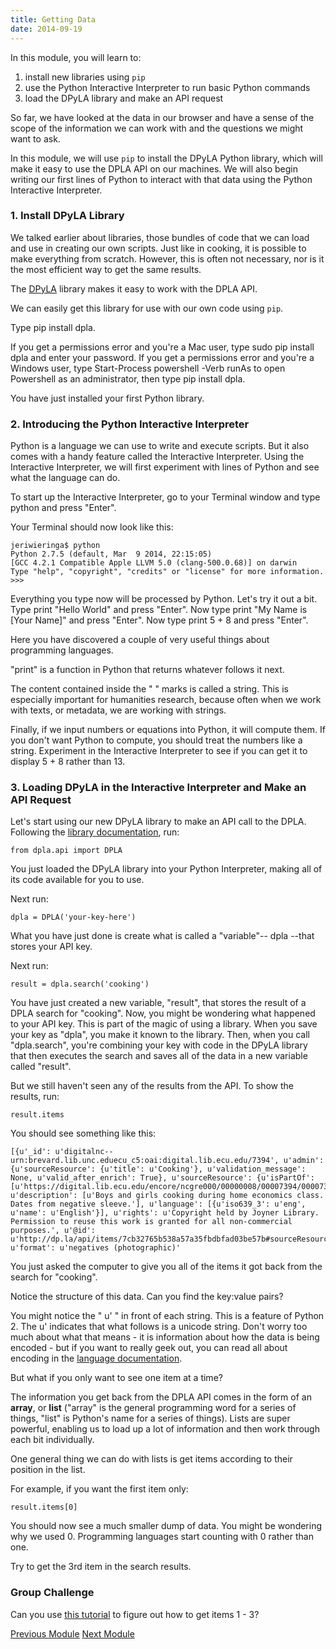```yaml
---
title: Getting Data
date: 2014-09-19
---
```


In this module, you will learn to:

1. install new libraries using `pip`
2. use the Python Interactive Interpreter to run basic Python commands
3. load the DPyLA library and make an API request

So far, we have looked at the data in our browser and have a sense of the scope of the information we can work with and the questions we might want to ask.

In this module, we will use `pip` to install the DPyLA Python library, which will make it easy to use the DPLA API on our machines. We will also begin writing our first lines of Python to interact with that data using the Python Interactive Interpreter.

### 1. Install DPyLA Library

We talked earlier about libraries, those bundles of code that we can load and use in creating our own scripts. Just like in cooking, it is possible to make everything from scratch. However, this is often not necessary, nor is it the most efficient way to get the same results. 

The [DPyLA](https://github.com/bibliotechy/DPyLA) library makes it easy to work with the DPLA API.

We can easily get this library for use with our own code using `pip`.

Type <span class="command">pip install dpla</span>. 

If you get a permissions error and you're a Mac user, type <span class="command">sudo pip install dpla</span> and enter your password. If you get a permissions error and you're a Windows user, type <span class="command">Start-Process powershell -Verb runAs</span> to open Powershell as an administrator, then type <span class="command">pip install dpla</span>.

You have just installed your first Python library.

### 2. Introducing the Python Interactive Interpreter

Python is a language we can use to write and execute scripts. But it also comes with a handy feature called the Interactive Interpreter. Using the Interactive Interpreter, we will first experiment with lines of Python and see what the language can do. 

To start up the Interactive Interpreter, go to your Terminal window and type <span class="command">python</span> and press "Enter".

Your Terminal should now look like this:

	jeriwieringa$ python
	Python 2.7.5 (default, Mar  9 2014, 22:15:05)
	[GCC 4.2.1 Compatible Apple LLVM 5.0 (clang-500.0.68)] on darwin
	Type "help", "copyright", "credits" or "license" for more information.
	>>>

Everything you type now will be processed by Python. Let's try it out a bit. Type <span class="command">print "Hello World"</span> and press "Enter". Now type <span class="command">print "My Name is [Your Name]"</span> and press "Enter". Now type <span class="command">print 5 + 8</span> and press "Enter".

Here you have discovered a couple of very useful things about programming languages. 

"print" is a function in Python that returns whatever follows it next. 

The content contained inside the " " marks is called a string. This is especially important for humanities research, because often when we work with texts, or metadata, we are working with strings.

Finally, if we input numbers or equations into Python, it will compute them. If you don't want Python to compute, you should treat the numbers like a string. Experiment in the Interactive Interpreter to see if you can get it to display <span class="command">5 + 8</span> rather than <span class="command">13</span>.

### 3. Loading DPyLA in the Interactive Interpreter and Make an API Request

Let's start using our new DPyLA library to make an API call to the DPLA. Following the [library documentation](https://github.com/bibliotechy/DPyLA), run:

	from dpla.api import DPLA 

You just loaded the DPyLA library into your Python Interpreter, making all of its code available for you to use.

Next run:
	
	dpla = DPLA('your-key-here')

What you have just done is create what is called a "variable"-- dpla --that stores your API key.

Next run:

	result = dpla.search('cooking')

You have just created a new variable, "result", that stores the result of a DPLA search for "cooking". Now, you might be wondering what happened to your API key. This is part of the magic of using a library. When you save your key as "dpla", you make it known to the library. Then, when you call "dpla.search", you're combining your key with code in the DPyLA library that then executes the search and saves all of the data in a new variable called "result". 

But we still haven't seen any of the results from the API. To show the results, run:

	result.items

You should see something like this:

	[{u'_id': u'digitalnc--urn:brevard.lib.unc.eduecu_c5:oai:digital.lib.ecu.edu/7394', u'admin': {u'sourceResource': {u'title': u'Cooking'}, u'validation_message': None, u'valid_after_enrich': True}, u'sourceResource': {u'isPartOf': [u'https://digital.lib.ecu.edu/encore/ncgre000/00000008/00007394/00007394_tn_0001.gif'], u'description': [u'Boys and girls cooking during home economics class. Dates from negative sleeve.'], u'language': [{u'iso639_3': u'eng', u'name': u'English'}], u'rights': u'Copyright held by Joyner Library. Permission to reuse this work is granted for all non-commercial purposes.', u'@id': u'http://dp.la/api/items/7cb32765b538a57a35fbdbfad03be57b#sourceResource', u'format': u'negatives (photographic)'

You just asked the computer to give you all of the items it got back from the search for "cooking". 

Notice the structure of this data. Can you find the key:value pairs? 

You might notice the " u' " in front of each string. This is a feature of Python 2. The u' indicates that what follows is a unicode string. Don't worry too much about what that means - it is information about how the data is being encoded - but if you want to really geek out, you can read all about encoding in the [language documentation](https://docs.python.org/2/tutorial/introduction.html#unicode-strings).

But what if you only want to see one item at a time?

The information you get back from the DPLA API comes in the form of an **array**, or **list** ("array" is the general programming word for a series of things, "list" is Python's name for a series of things). Lists are super powerful, enabling us to load up a lot of information and then work through each bit individually.

One general thing we can do with lists is get items according to their position in the list. 

For example, if you want the first item only:

	result.items[0]

You should now see a much smaller dump of data. You might be wondering why we used 0. Programming languages start counting with 0 rather than one.

Try to get the 3rd item in the search results. 

### Group Challenge

Can you use [this tutorial](http://effbot.org/zone/python-list.htm) to figure out how to get items 1 - 3?	


<span class="left">[Previous Module](module02.html)</span>
<span class="right">[Next Module](module04.html)</span>
